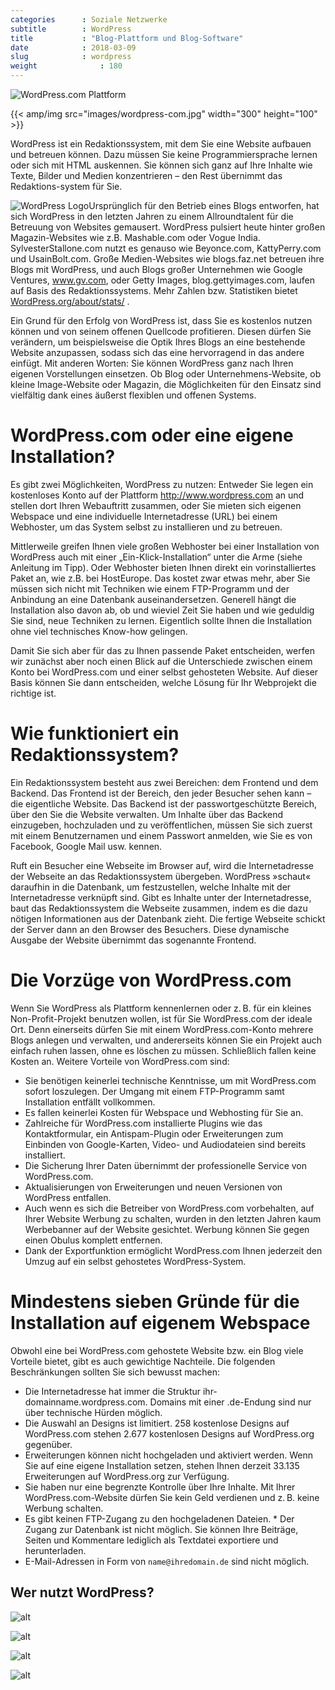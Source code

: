 ```yaml
---
categories      : Soziale Netzwerke
subtitle        : WordPress
title           : "Blog-Plattform und Blog-Software"
date            : 2018-03-09
slug            : wordpress
weight              : 180
---
```

![WordPress.com Plattform](../images/wordpress-com.jpg)

{{< amp/img src="images/wordpress-com.jpg" width="300" height="100" >}}

WordPress ist ein Redaktionssystem, mit dem Sie eine Website aufbauen
und betreuen können. Dazu müssen Sie keine Programmiersprache lernen
oder sich mit HTML auskennen. Sie können sich ganz auf Ihre Inhalte wie
Texte, Bilder und Medien konzentrieren – den Rest übernimmt das
Redaktions-system für Sie.
<!--more-->

![WordPress Logo](../images/wordpress-logo-128x.png)Ursprünglich für den
Betrieb eines Blogs entworfen, hat sich WordPress in den letzten Jahren
zu einem Allroundtalent für die Betreuung von Websites gemausert.
WordPress pulsiert heute hinter großen Magazin-Websites wie z.B.
Mashable.com oder Vogue India. SylvesterStallone.com nutzt es genauso
wie Beyonce.com, KattyPerry.com und UsainBolt.com. Große Medien-Websites
wie blogs.faz.net betreuen ihre Blogs mit WordPress, und auch Blogs
großer Unternehmen wie Google Ventures, www.gv.com, oder Getty Images,
blog.gettyimages.com, laufen auf Basis des Redaktionssystems. Mehr
Zahlen bzw. Statistiken bietet
[WordPress.org/about/stats/](https://wordpress.org/about/stats/) .

Ein Grund für den Erfolg von WordPress ist, dass Sie es kostenlos nutzen
können und von seinem offenen Quellcode profitieren. Diesen dürfen Sie
verändern, um beispielsweise die Optik Ihres Blogs an eine bestehende
Website anzupassen, sodass sich das eine hervorragend in das andere
einfügt. Mit anderen Worten: Sie können WordPress ganz nach Ihren
eigenen Vorstellungen einsetzen. Ob Blog oder Unternehmens-Website, ob
kleine Image-Website oder Magazin, die Möglichkeiten für den Einsatz
sind vielfältig dank eines äußerst flexiblen und offenen Systems.

# WordPress.com oder eine eigene Installation?

Es gibt zwei Möglichkeiten, WordPress zu nutzen: Entweder Sie legen ein
kostenloses Konto auf der Plattform <http://www.wordpress.com> an und
stellen dort Ihren Webauftritt zusammen, oder Sie mieten sich eigenen
Webspace und eine individuelle Internetadresse (URL) bei einem
Webhoster, um das System selbst zu installieren und zu betreuen.

Mittlerweile greifen Ihnen viele großen Webhoster bei einer Installation
von WordPress auch mit einer „Ein-Klick-Installation“ unter die Arme
(siehe Anleitung im Tipp). Oder Webhoster bieten Ihnen direkt ein
vorinstalliertes Paket an, wie z.B. bei HostEurope. Das kostet zwar
etwas mehr, aber Sie müssen sich nicht mit Techniken wie einem
FTP-Programm und der Anbindung an eine Datenbank auseinandersetzen.
Generell hängt die Installation also davon ab, ob und wieviel Zeit Sie
haben und wie geduldig Sie sind, neue Techniken zu lernen. Eigentlich
sollte Ihnen die Installation ohne viel technisches Know-how gelingen.

Damit Sie sich aber für das zu Ihnen passende Paket entscheiden, werfen
wir zunächst aber noch einen Blick auf die Unterschiede zwischen einem
Konto bei WordPress.com und einer selbst gehosteten Website. Auf dieser
Basis können Sie dann entscheiden, welche Lösung für Ihr Webprojekt die
richtige ist.

# Wie funktioniert ein Redaktionssystem?

Ein Redaktionssystem besteht aus zwei Bereichen: dem Frontend und dem
Backend. Das Frontend ist der Bereich, den jeder Besucher sehen kann –
die eigentliche Website. Das Backend ist der passwortgeschützte Bereich,
über den Sie die Website verwalten. Um Inhalte über das Backend
einzugeben, hochzuladen und zu veröffentlichen, müssen Sie sich zuerst
mit einem Benutzernamen und einem Passwort anmelden, wie Sie es von
Facebook, Google Mail usw. kennen.

Ruft ein Besucher eine Webseite im Browser auf, wird die Internetadresse
der Webseite an das Redaktionssystem übergeben. WordPress »schaut«
daraufhin in die Datenbank, um festzustellen, welche Inhalte mit der
Internetadresse verknüpft sind. Gibt es Inhalte unter der
Internetadresse, baut das Redaktionssystem die Webseite zusammen, indem
es die dazu nötigen Informationen aus der Datenbank zieht. Die fertige
Webseite schickt der Server dann an den Browser des Besuchers. Diese
dynamische Ausgabe der Website übernimmt das sogenannte Frontend.

# Die Vorzüge von WordPress.com

Wenn Sie WordPress als Plattform kennenlernen oder z. B. für ein kleines
Non-Profit-Projekt benutzen wollen, ist für Sie WordPress.com der ideale
Ort. Denn einerseits dürfen Sie mit einem WordPress.com-Konto mehrere
Blogs anlegen und verwalten, und andererseits können Sie ein Projekt
auch einfach ruhen lassen, ohne es löschen zu müssen. Schließlich fallen
keine Kosten an. Weitere Vorteile von WordPress.com sind:

* Sie benötigen keinerlei technische Kenntnisse, um mit WordPress.com
 sofort loszulegen. Der Umgang mit einem FTP-Programm samt Installation entfällt vollkommen.
* Es fallen keinerlei Kosten für Webspace und Webhosting für Sie an.
* Zahlreiche für WordPress.com installierte Plugins wie das Kontaktformular, ein Antispam-Plugin oder Erweiterungen zum Einbinden von Google-Karten, Video- und Audiodateien sind bereits installiert.
* Die Sicherung Ihrer Daten übernimmt der professionelle Service von
 WordPress.com.
* Aktualisierungen von Erweiterungen und neuen Versionen von WordPress
 entfallen.
* Auch wenn es sich die Betreiber von WordPress.com vorbehalten, auf Ihrer Website Werbung zu schalten, wurden in den letzten Jahren kaum Werbebanner auf der Website gesichtet. Werbung können Sie gegen einen Obulus komplett entfernen.
* Dank der Exportfunktion ermöglicht WordPress.com Ihnen jederzeit den Umzug auf ein selbst gehostetes WordPress-System.

# Mindestens sieben Gründe für die Installation auf eigenem Webspace

Obwohl eine bei WordPress.com gehostete Website bzw. ein Blog viele
Vorteile bietet, gibt es auch gewichtige Nachteile. Die folgenden
Beschränkungen sollten Sie sich bewusst machen:

* Die Internetadresse hat immer die Struktur ihr-domainname.wordpress.com. Domains mit einer .de-Endung sind nur über technische Hürden möglich.
* Die Auswahl an Designs ist limitiert. 258 kostenlose Designs auf     WordPress.com stehen 2.677 kostenlosen Designs auf WordPress.org gegenüber.
* Erweiterungen können nicht hochgeladen und aktiviert werden. Wenn Sie auf eine eigene Installation setzen, stehen Ihnen derzeit 33.135 Erweiterungen auf WordPress.org zur Verfügung.
* Sie haben nur eine begrenzte Kontrolle über Ihre Inhalte. Mit Ihrer WordPress.com-Website dürfen Sie kein Geld verdienen und z. B. keine Werbung schalten.
* Es gibt keinen FTP-Zugang zu den hochgeladenen Dateien. * Der Zugang zur Datenbank ist nicht möglich. Sie können Ihre Beiträge, Seiten und Kommentare lediglich als Textdatei exportiere und herunterladen.
* E-Mail-Adressen in Form von `name@ihredomain.de` sind nicht möglich. 

## Wer nutzt WordPress?

![alt](../images/wordpress-1-beispiele.png)

![alt](../images/wordpress-2-beispiele.png)

![alt](../images/wordpress-4-beispiele.png)

![alt](../images/wordpress-6-beispiele.png)
